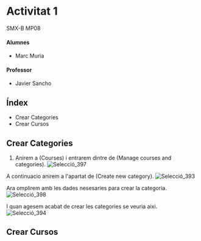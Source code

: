 # Activitat 1
SMX-B MP08

####  Alumnes
* Marc Muria 


#### Professor
* Javier Sancho 


## Índex 
* Crear Categories
* Crear Cursos

## Crear Categories

1. Anirem a (Courses) i entrarem dintre de (Manage courses and categories).
![Selecció_397](https://user-images.githubusercontent.com/114423194/205711818-f849fc43-0331-48de-a03d-b6ff470551d3.png)

A continuacio anirem a l'apartat de (Create new category).
![Selecció_393](https://user-images.githubusercontent.com/114423194/205712901-98f2b19c-c0d2-4941-9a71-d9f01a0f4331.png)

Ara omplirem amb les dades nesesaries para crear la categoria. 
![Selecció_398](https://user-images.githubusercontent.com/114423194/205713159-05ce595a-c6f6-4ccd-a287-94daead00a67.png)

I quan agesem acabat de crear les categories se veuria aixi. 
![Selecció_394](https://user-images.githubusercontent.com/114423194/205712863-934ff0f7-3764-481c-9e4c-6aa1fe27d933.png)



## Crear Cursos
